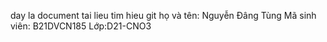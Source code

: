 day la document tai lieu tim hieu git
họ và tên: Nguyễn Đâng Tùng
Mã sinh viên: B21DVCN185 
Lớp:D21-CNO3
